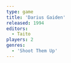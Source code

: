 ```yaml
---
type: game
title: 'Darius Gaiden'
released: 1994
editors: 
  - Taito
players: 2
genres:
  - 'Shoot Them Up'
---
```

